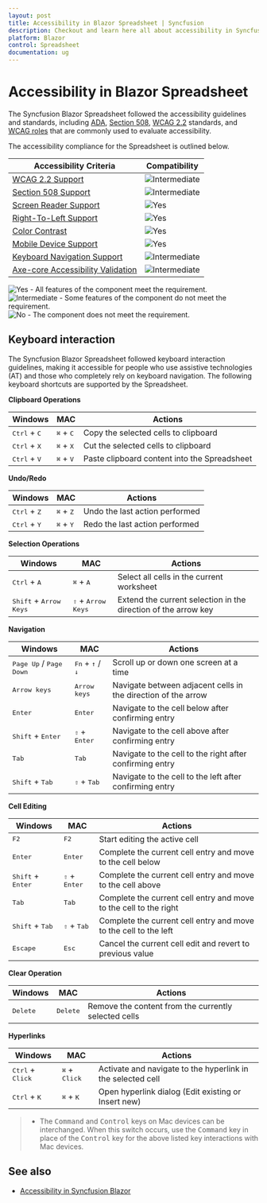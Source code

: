 ```yaml
---
layout: post
title: Accessibility in Blazor Spreadsheet | Syncfusion
description: Checkout and learn here all about accessibility in Syncfusion Blazor Spreadsheet and much more.
platform: Blazor
control: Spreadsheet
documentation: ug
---
```


# Accessibility in Blazor Spreadsheet

The Syncfusion Blazor Spreadsheet followed the accessibility guidelines and standards, including [ADA](https://www.ada.gov/), [Section 508](https://www.section508.gov/), [WCAG 2.2](https://www.w3.org/TR/WCAG22/) standards, and [WCAG roles](https://www.w3.org/TR/wai-aria/#roles) that are commonly used to evaluate accessibility.

The accessibility compliance for the Spreadsheet is outlined below.

| Accessibility Criteria | Compatibility |
| -- | -- |
| [WCAG 2.2 Support](../common/accessibility#accessibility-standards) | <img src="https://cdn.syncfusion.com/content/images/documentation/partial.png" alt="Intermediate"> |
| [Section 508 Support](../common/accessibility#accessibility-standards) | <img src="https://cdn.syncfusion.com/content/images/documentation/partial.png" alt="Intermediate"> |
| [Screen Reader Support](../common/accessibility#screen-reader-support) | <img src="https://cdn.syncfusion.com/content/images/landing-page/yes.png" alt="Yes">  |
| [Right-To-Left Support](../common/accessibility#right-to-left-support) | <img src="https://cdn.syncfusion.com/content/images/landing-page/yes.png" alt="Yes"> |
| [Color Contrast](../common/accessibility#color-contrast) | <img src="https://cdn.syncfusion.com/content/images/landing-page/yes.png" alt="Yes"> |
| [Mobile Device Support](../common/accessibility#mobile-device-support) | <img src="https://cdn.syncfusion.com/content/images/landing-page/yes.png" alt="Yes"> |
| [Keyboard Navigation Support](../common/accessibility#keyboard-navigation-support) |<img src="https://cdn.syncfusion.com/content/images/documentation/partial.png" alt="Intermediate"> |
| [Axe-core Accessibility Validation](../common/accessibility#ensuring-accessibility) | <img src="https://cdn.syncfusion.com/content/images/documentation/partial.png" alt="Intermediate"> |

<style>
    .post .post-content img {
        display: inline-block;
        margin: 0.5em 0;
    }
</style>
<div><img src="https://cdn.syncfusion.com/content/images/documentation/full.png" alt="Yes"> - All features of the component meet the requirement.</div>

<div><img src="https://cdn.syncfusion.com/content/images/documentation/partial.png" alt="Intermediate"> - Some features of the component do not meet the requirement.</div>

<div><img src="https://cdn.syncfusion.com/content/images/documentation/not-supported.png" alt="No"> - The component does not meet the requirement.</div>


## Keyboard interaction

The Syncfusion Blazor Spreadsheet followed keyboard interaction guidelines, making it accessible for people who use assistive technologies (AT) and those who completely rely on keyboard navigation. The following keyboard shortcuts are supported by the Spreadsheet.

<b>Clipboard Operations</b>

| Windows | MAC | Actions |
|-----|----- | -----|
| <kbd>Ctrl</kbd> + <kbd>C</kbd> | <kbd>⌘</kbd> + <kbd>C</kbd> | Copy the selected cells to clipboard |
| <kbd>Ctrl</kbd> + <kbd>X</kbd> | <kbd>⌘</kbd> + <kbd>X</kbd> | Cut the selected cells to clipboard |
| <kbd>Ctrl</kbd> + <kbd>V</kbd> | <kbd>⌘</kbd> + <kbd>V</kbd> | Paste clipboard content into the Spreadsheet |

<b>Undo/Redo</b>

| Windows | MAC | Actions |
|-----|----- | -----|
| <kbd>Ctrl</kbd> + <kbd>Z</kbd> | <kbd>⌘</kbd> + <kbd>Z</kbd> | Undo the last action performed |
| <kbd>Ctrl</kbd> + <kbd>Y</kbd> | <kbd>⌘</kbd> + <kbd>Y</kbd> | Redo the last action performed |

<b>Selection Operations</b>

| Windows | MAC | Actions |
|-----|----- | -----|
| <kbd>Ctrl</kbd> + <kbd>A</kbd> | <kbd>⌘</kbd> + <kbd>A</kbd> | Select all cells in the current worksheet |
| <kbd>Shift</kbd> + <kbd>Arrow Keys</kbd> | <kbd>⇧</kbd> + <kbd>Arrow Keys</kbd> | Extend the current selection in the direction of the arrow key |


<b>Navigation</b>

| Windows | MAC | Actions |
|-----|----- | -----|
| <kbd>Page Up</kbd> / <kbd>Page Down</kbd> | <kbd>Fn</kbd> + <kbd>↑</kbd> / <kbd>↓</kbd> | Scroll up or down one screen at a time |
| <kbd>Arrow keys</kbd> | <kbd>Arrow keys</kbd> | Navigate between adjacent cells in the direction of the arrow |
| <kbd>Enter</kbd> | <kbd>Enter</kbd> | Navigate to the cell below after confirming entry |
| <kbd>Shift</kbd> + <kbd>Enter</kbd> | <kbd>⇧</kbd> + <kbd>Enter</kbd> | Navigate to the cell above after confirming entry |
| <kbd>Tab</kbd> | <kbd>Tab</kbd> | Navigate to the cell to the right after confirming entry |
| <kbd>Shift</kbd> + <kbd>Tab</kbd> | <kbd>⇧</kbd> + <kbd>Tab</kbd> | Navigate to the cell to the left after confirming entry |




<b>Cell Editing</b>

| Windows | MAC | Actions |
|-----|----- | -----|
| <kbd>F2</kbd> | <kbd>F2</kbd> | Start editing the active cell |
| <kbd>Enter</kbd> | <kbd>Enter</kbd> | Complete the current cell entry and move to the cell below |
| <kbd>Shift</kbd> + <kbd>Enter</kbd> | <kbd>⇧</kbd> + <kbd>Enter</kbd> | Complete the current cell entry and move to the cell above |
| <kbd>Tab</kbd> | <kbd>Tab</kbd> | Complete the current cell entry and move to the cell to the right |
| <kbd>Shift</kbd> + <kbd>Tab</kbd> | <kbd>⇧</kbd> + <kbd>Tab</kbd> | Complete the current cell entry and move to the cell to the left |
| <kbd>Escape</kbd> | <kbd>Esc</kbd> | Cancel the current cell edit and revert to previous value |


<b>Clear Operation</b>

| Windows | MAC | Actions |
|-----|----- | -----|
| <kbd>Delete</kbd> | <kbd>Delete</kbd> | Remove the content from the currently selected cells |


<b>Hyperlinks</b>

| Windows | MAC | Actions |
|-----|----- | -----|
| <kbd>Ctrl</kbd> + <kbd>Click</kbd> | <kbd>⌘</kbd> + <kbd>Click</kbd> | Activate and navigate to the hyperlink in the selected cell |
| <kbd>Ctrl</kbd> + <kbd>K</kbd> | <kbd>⌘</kbd> + <kbd>K</kbd> | Open hyperlink dialog (Edit existing or Insert new)|




> * The <kbd>Command</kbd> and <kbd>Control</kbd> keys on Mac devices can be interchanged. When this switch occurs, use the <kbd>Command</kbd> key in place of the <kbd>Control</kbd> key for the above listed key interactions with Mac devices.


## See also

* [Accessibility in Syncfusion Blazor](https://blazor.syncfusion.com/documentation/common/accessibility)
